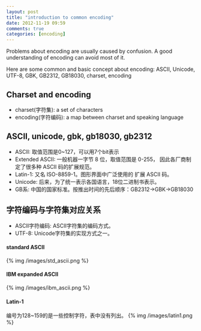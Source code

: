 ```yaml
---
layout: post
title: "introduction to common encoding"
date: 2012-11-19 09:59
comments: true
categories: [encoding]
---
```


Problems about encoding are usually caused by confusion.
A good understanding of encoding can avoid most of it.

Here are some common and basic concept about encoding:
ASCII, Unicode, UTF-8, GBK, GB2312, GB18030, charset, encoding

Charset and encoding
--------------------

- charset(字符集): a set of characters
- encoding(字符编码): a map between charset and speaking language

ASCII, unicode, gbk, gb18030, gb2312
------------------------------------

- ASCII: 取值范围是0~127，可以用7个bit表示
- Extended ASCII: 一般机器一字节 8 位，取值范围是 0-255，
	因此各厂商制定了很多种 ASCII 码的扩展规范。
- Latin-1: 又名 ISO-8859-1。图形界面中广泛使用的 扩展 ASCII 码。
- Unicode: 后来，为了统一表示各国语言，18位二进制书表示。
- GB系: 中国的国家标准。按推出时间的先后顺序：GB2312->GBK->GB18030

字符编码与字符集对应关系
------------------------

- ASCII字符编码: ASCII字符集的编码方式。
- UTF-8: Unicode字符集的实现方式之一。

#### standard ASCII

{% img /images/std_ascii.png %}

#### IBM expanded ASCII

{% img /images/ibm_ascii.png %}

#### Latin-1

编号为128~159的是一些控制字符，表中没有列出。
{% img /images/latin1.png %}

